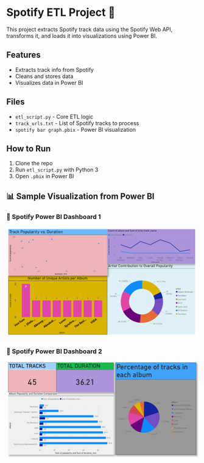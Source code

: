 
# Spotify ETL Project 🎵

This project extracts Spotify track data using the Spotify Web API, transforms it, and loads it into visualizations using Power BI.

## Features
- Extracts track info from Spotify
- Cleans and stores data
- Visualizes data in Power BI

## Files
- `etl_script.py` - Core ETL logic
- `track_urls.txt` - List of Spotify tracks to process
- `spotify bar graph.pbix` - Power BI visualization

## How to Run
1. Clone the repo
2. Run `etl_script.py` with Python 3
3. Open `.pbix` in Power BI

## 📊 Sample Visualization from Power BI
### 🎵 Spotify Power BI Dashboard 1

![Spotify Dashboard1](powerbi_dashboard1.png)

### 🎵 Spotify Power BI Dashboard 2

![Spotify Dashboard2](powerbi_dashboard2.png)